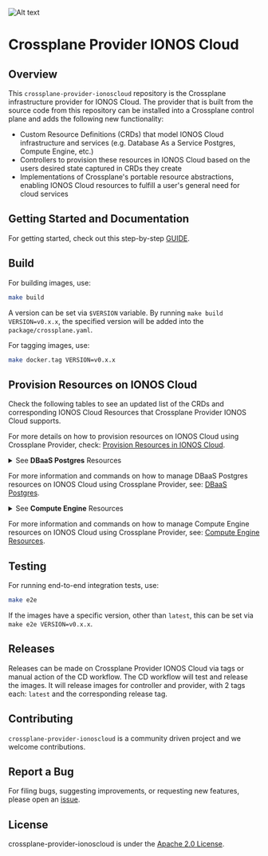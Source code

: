 ![Alt text](.github/IONOS.CLOUD.BLU.svg?sanitize=true&raw=true "Title")

# Crossplane Provider IONOS Cloud

## Overview

This `crossplane-provider-ionoscloud` repository is the Crossplane infrastructure provider for IONOS Cloud. The provider
that is built from the source code from this repository can be installed into a Crossplane control plane and adds the
following new functionality:

* Custom Resource Definitions (CRDs) that model IONOS Cloud infrastructure and services (e.g. Database As a Service
  Postgres, Compute Engine, etc.)
* Controllers to provision these resources in IONOS Cloud based on the users desired state captured in CRDs they create
* Implementations of Crossplane's portable resource abstractions, enabling IONOS Cloud resources to fulfill a user's
  general need for cloud services

## Getting Started and Documentation

For getting started, check out this step-by-step [GUIDE](examples/example.md).

## Build

For building images, use:

```bash
make build
```

A version can be set via `$VERSION` variable. By running `make build VERSION=v0.x.x`, the specified version will be
added into the `package/crossplane.yaml`.

For tagging images, use:

```bash
make docker.tag VERSION=v0.x.x
```

## Provision Resources on IONOS Cloud

Check the following tables to see an updated list of the CRDs and corresponding IONOS Cloud Resources that Crossplane
Provider IONOS Cloud supports.

For more details on how to provision resources on IONOS Cloud using Crossplane Provider,
check: [Provision Resources in IONOS Cloud](examples/example.md#provision-resources-in-ionos-cloud).

<details >
<summary title="Click to toggle">See <b>DBaaS Postgres</b> Resources </summary>

| RESOURCES IN IONOS CLOUD | CUSTOM RESOURCE DEFINITION |
| --- | --- |
| DBaaS Postgres Clusters | `clusters.dbaas.postgres.ionoscloud.crossplane.io` |

</details>

For more information and commands on how to manage DBaaS Postgres resources on IONOS Cloud using Crossplane Provider,
see: [DBaaS Postgres](examples/example.md#dbaas-postgres-resources).

<details >
<summary title="Click to toggle">See <b>Compute Engine</b> Resources </summary>

| RESOURCES IN IONOS CLOUD | CUSTOM RESOURCE DEFINITION |
| --- | --- |
| IPBlocks | `ipblocks.compute.ionoscloud.crossplane.io` |
| Datacenters | `datacenters.compute.ionoscloud.crossplane.io` |
| Servers | `servers.compute.ionoscloud.crossplane.io` |
| Volumes | `volumes.compute.ionoscloud.crossplane.io` |
| Lans | `lans.compute.ionoscloud.crossplane.io` |
| NICs | `nics.compute.ionoscloud.crossplane.io` |
| FirewallRules | `firewallrules.compute.ionoscloud.crossplane.io` |
| IPFailovers | `ipfailovers.compute.ionoscloud.crossplane.io` |

</details>

For more information and commands on how to manage Compute Engine resources on IONOS Cloud using Crossplane Provider,
see: [Compute Engine Resources](examples/example.md#compute-engine-resources).

## Testing

For running end-to-end integration tests, use:

```bash
make e2e
```

If the images have a specific version, other than `latest`, this can be set via `make e2e VERSION=v0.x.x`.

## Releases

Releases can be made on Crossplane Provider IONOS Cloud via tags or manual action of the CD workflow. The CD workflow
will test and release the images. It will release images for controller and provider, with 2 tags each: `latest` and the
corresponding release tag.

## Contributing

`crossplane-provider-ionoscloud` is a community driven project and we welcome contributions.

## Report a Bug

For filing bugs, suggesting improvements, or requesting new features, please open
an [issue](https://github.com/ionos-cloud/crossplane-provider-ionoscloud/issues).

## License

crossplane-provider-ionoscloud is under the [Apache 2.0 License](LICENSE).
